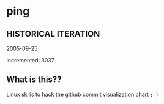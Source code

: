# ping

## HISTORICAL ITERATION
2005-09-25

Incremented: 3037

## What is this?? 
Linux skills to hack the github commit visualization chart `;-)`
